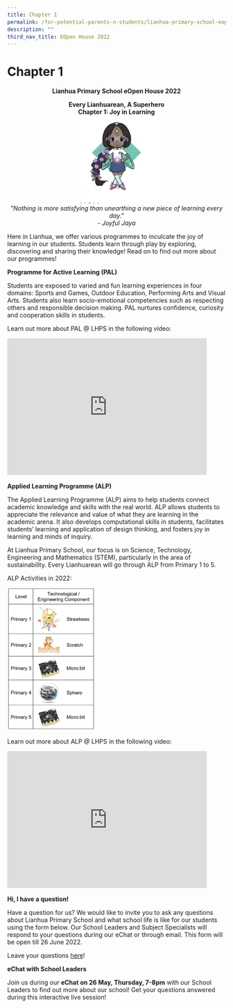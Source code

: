 ```yaml
---
title: Chapter 1
permalink: /for-potential-parents-n-students/lianhua-primary-school-eopen-house-2022/chapter-1/
description: ""
third_nav_title: EOpen House 2022
---
```

# Chapter 1

**<center>Lianhua Primary School eOpen House 2022</center>**

<center><b>Every Lianhuarean, A Superhero<br>Chapter 1: Joy in Learning</b></center>

<center><img src="/images/Potential%20Parents%20&%20Students/EOpen%20house%202022/Chapter%201/jaya.gif" style="width:40%"></center>

<center><i>"Nothing is more satisfying than unearthing a new piece of learning every day." <br>- Joyful Jaya</i></center>

Here in Lianhua, we offer various programmes to inculcate the joy of learning in our students. Students learn through play by exploring, discovering and sharing their knowledge! Read on to find out more about our programmes!


**Programme for Active Learning (PAL)**

Students are exposed to varied and fun learning experiences in four domains: Sports and Games, Outdoor Education, Performing Arts and Visual Arts. Students also learn socio-emotional competencies such as respecting others and responsible decision making. PAL nurtures confidence, curiosity and cooperation skills in students.

Learn out more about PAL @ LHPS in the following video:

<iframe width="460" height="315" src="https://www.youtube.com/embed/SLx2SBiG5HU" title="LHPS PAL 2022" frameborder="0" allow="accelerometer; autoplay; clipboard-write; encrypted-media; gyroscope; picture-in-picture" allowfullscreen></iframe>

**Applied Learning Programme (ALP)**

The Applied Learning Programme (ALP) aims to help students connect academic knowledge and skills with the real world. ALP allows students to appreciate the relevance and value of what they are learning in the academic arena. It also develops computational skills in students, facilitates students’ learning and application of design thinking, and fosters joy in learning and minds of inquiry.

At Lianhua Primary School, our focus is on Science, Technology, Engineering and Mathematics (STEM), particularly in the area of sustainability. Every Lianhuarean will go through ALP from Primary 1 to 5.

ALP Activities in 2022:

<img src="/images/Potential%20Parents%20&%20Students/EOpen%20house%202022/Chapter%201/alp.png" style="width:40%">


Learn out more about ALP @ LHPS in the following video:

<iframe width="460" height="315" src="https://www.youtube.com/embed/VMc4Jw3eY7s" title="LHPS ALP 2022 (Part 1)" frameborder="0" allow="accelerometer; autoplay; clipboard-write; encrypted-media; gyroscope; picture-in-picture" allowfullscreen></iframe>

**Hi, I have a question!**

Have a question for us? We would like to invite you to ask any questions about Lianhua Primary School and what school life is like for our students using the form below. Our School Leaders and Subject Specialists will respond to your questions during our eChat or through email. This form will be open till 26 June 2022.

Leave your questions [here](https://tinyurl.com/lhpseopenhsequestions)!

**eChat with School Leaders**

Join us during our **eChat on 26 May, Thursday, 7-8pm** with our School Leaders to find out more about our school! Get your questions answered during this interactive live session!
